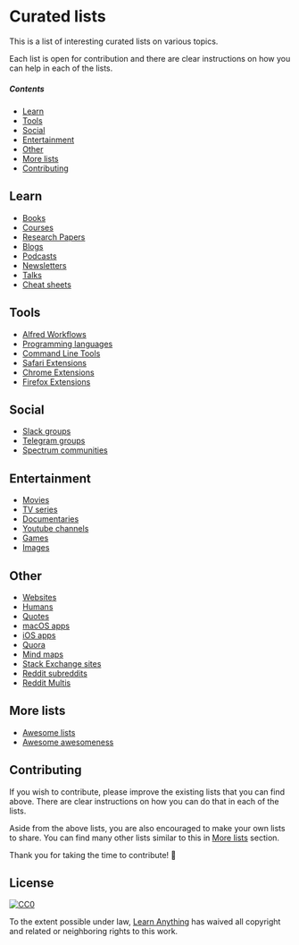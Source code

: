 # Curated lists
This is a list of interesting curated lists on various topics.

Each list is open for contribution and there are clear instructions on how you can help in each of the lists.

##### Contents
- [Learn](#learn)
- [Tools](#tools)
- [Social](#social)
- [Entertainment](#entertainment)
- [Other](#other)
- [More lists](#more-lists)
- [Contributing](#contributing)

## Learn
- [Books](https://github.com/learn-anything/books#readme)
- [Courses](https://github.com/learn-anything/courses#readme)
- [Research Papers](https://github.com/learn-anything/research-papers#readme)
- [Blogs](https://github.com/learn-anything/blogs#readme)
- [Podcasts](https://github.com/learn-anything/podcasts#readme)
- [Newsletters](https://github.com/learn-anything/newsletters#readme)
- [Talks](https://github.com/learn-anything/talks#readme)
- [Cheat sheets](https://github.com/learn-anything/cheat-sheets#readme)

## Tools
- [Alfred Workflows](https://github.com/learn-anything/alfred-workflows#readme)
- [Programming languages](https://github.com/learn-anything/programming-languages#readme)
- [Command Line Tools](https://github.com/learn-anything/command-line-tools#readme)
- [Safari Extensions](https://github.com/learn-anything/safari-extensions#readme)
- [Chrome Extensions](https://github.com/learn-anything/chrome-extensions#readme)
- [Firefox Extensions](https://github.com/learn-anything/firefox-extensions#readme)

## Social
- [Slack groups](https://github.com/learn-anything/slack-groups#readme)
- [Telegram groups](https://github.com/learn-anything/telegram-groups#readme)
- [Spectrum communities](https://github.com/learn-anything/spectrum#readme)

## Entertainment
- [Movies](https://github.com/learn-anything/movies#readme)
- [TV series](https://github.com/learn-anything/tv-series#readme)
- [Documentaries](https://github.com/learn-anything/documentaries#readme)
- [Youtube channels](https://github.com/learn-anything/youtube#readme)
- [Games](https://github.com/learn-anything/games#readme)
- [Images](https://github.com/learn-anything/images#readme)

## Other
- [Websites](https://github.com/learn-anything/websites#readme)
- [Humans](https://github.com/learn-anything/humans#readme)
- [Quotes](https://github.com/learn-anything/quotes#readme)
- [macOS apps](https://github.com/learn-anything/macos-apps#readme)
- [iOS apps](https://github.com/learn-anything/ios-apps#readme)
- [Quora](https://github.com/learn-anything/quora#readme)
- [Mind maps](https://github.com/learn-anything/mindmaps#readme)
- [Stack Exchange sites](https://github.com/learn-anything/stack-exchange#readme)
- [Reddit subreddits](https://github.com/learn-anything/reddit#readme)
- [Reddit Multis](https://github.com/learn-anything/reddit-multi#readme)

## More lists
- [Awesome lists](https://github.com/sindresorhus/awesome#readme)
- [Awesome awesomeness](https://github.com/bayandin/awesome-awesomeness#readme)

## Contributing
If you wish to contribute, please improve the existing lists that you can find above. There are clear instructions on how you can do that in each of the lists.

Aside from the above lists, you are also encouraged to make your own lists to share. You can find many other lists similar to this in [More lists](#more-lists) section.

Thank you for taking the time to contribute! 💜

## License
[![CC0](http://mirrors.creativecommons.org/presskit/buttons/88x31/svg/cc-zero.svg)](https://creativecommons.org/publicdomain/zero/1.0/)

To the extent possible under law, [Learn Anything](https://learn-anything.xyz) has waived all copyright and related or neighboring rights to this work.